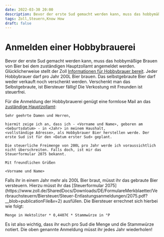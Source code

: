 ```yaml
---
date: 2022-03-30 20:00
description: Bevor der erste Sud gemacht werden kann, muss das hobbymäßige Brauen von Bier bei dem zuständigen Hauptzollamt angemeldet werden. Glücklicherweise stellt der Zoll Informationen für Hobbybrauer bereit.
tags: Zoll,Steuern,Know How 
draft: false
---
```

# Anmelden einer Hobbybrauerei

Bevor der erste Sud gemacht werden kann, muss das hobbymäßige Brauen von Bier bei dem zuständigen Hauptzollamt 
angemeldet werden. Glücklicherweise stellt der Zoll 
[Informationen für Hobbybrauer bereit](https://www.zoll.de/DE/Privatpersonen/Verbrauchsteuern-im-Haushalt/Brauen-Brennen-Roesten/Bier/bier_node.html). 
Jeder Hobbybrauer darf pro Jahr 200L Bier brauen. Das selbstgebraute Bier darf weder verkauft noch verschenkt werden. 
Verschenkt man das Selbstgebraute, ist Biersteuer fällig! Die Verkostung mit Freunden ist steuerfrei.

Für die Anmeldung der Hobbybrauerei genügt eine formlose Mail an das 
[zuständige Hauptzollamt](https://www.zoll.de/DE/Service/Dienststellensuche/Numerisches_Bezirksverzeichnis/Schritt_02/_function/Dienststellensuche_Anliegen_Numerisches_Bezirksverzeichnis_Formular.html):

```
Sehr geehrte Damen und Herren,

hiermit zeige ich an, dass ich - <Vorname und Name>, geboren am <Geburtsdatum> - in <Jahr> in meinem Haushalt, 
<vollständige Adresse>, als Hobbybrauer Bier herstellen werde. Der erste Sud ist für den <Datum erster Sud> geplant. 

Die steuerliche Freimenge von 200L pro Jahr werde ich voraussichtlich nicht überschreiten. Falls doch, ist mir das 
Steuerformular 2075 bekannt.
 
Mit freundlichen Grüßen

<Vorname und Name>
```
<p/>
Falls ihr in einem Jahr mehr als 200L Bier braut, müsst ihr das gebraute Bier versteuern. Hierzu müsst ihr das 
[Steuerformular 2075](https://www.zoll.de/SharedDocs/Downloads/DE/FormulareMerkblaetter/Verbrauchsteuern/Biersteuer/Steuer-Entlastungsanmeldungen/2075.pdf?__blob=publicationFile&v=2) 
ausfüllen. Die Biersteuer errechnet sich hierbei wie folgt:

`Menge in Hektoliter * 0,4407€ * Stammwürze in °P`

Es ist also wichtig, dass ihr euch pro Sud die Menge und die Stammwürze notiert. Die oben genannte Anmeldung müsst ihr 
jedes Jahr wiederholen!
